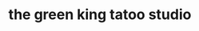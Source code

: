 ---
title: "the green king tatoo studio"
url: /o-casal/the-green-king-tatoo-studio/
shop: tatuaje
---